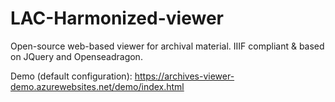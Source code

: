 # LAC-Harmonized-viewer
Open-source web-based viewer for archival material. IIIF compliant &amp; based on JQuery and Openseadragon.

Demo (default configuration):
https://archives-viewer-demo.azurewebsites.net/demo/index.html
